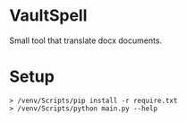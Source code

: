 # VaultSpell
 Small tool that translate docx documents.
<br>
# Setup
```shell
> /venv/Scripts/pip install -r require.txt
> /venv/Scripts/python main.py --help
```
